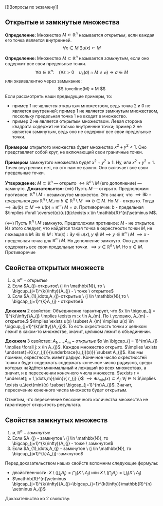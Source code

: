 [[!Вопросы по экзамену]]
## Открытые и замкнутые множества
**Определение:** Множество $M \subset \mathbb{R}^n$ называется *открытым*, если каждая его точка является внутренней.
$$
\forall x \in M \ \exists  u(x) \subset M
$$

**Определение:** Множество $M \subset \mathbb{R}^n$ называется *замкнутым*, если оно содержит все свои предельные точки.
$$
\forall a \in \mathbb{R}^n: \quad \left( \forall \varepsilon > 0 \quad u_\varepsilon(a) \cap M \neq \varnothing \right) \Rightarrow a \in M
$$
или эквивалентно через замыкание:
$$
\overline{M} = M
$$
Если рассмотреть наши предыдущие примеры, то:
- пример 1 не является открытым множеством, ведь точка 2 и 0 не является внутренней; пример 1 не является замкнутым множеством, поскольку предельная точка 1 не входит в множество.
- пример 2 не является открытым множеством. Левая сторона квадрата содержит не только внутренние точки; пример 2 не является замкнутым, ведь оно не содержит все свои предельные точки.

**Примером** открытого множества будет множество $x^{2}+y^{2}<1$. Оно представляет собой круг, не включающий свои граничные точки.

**Примером** замкнутого множества будет $x^{2}+y^{2}\geq 1$. Ну, или $x^{2}+y^{2} = 1$. Точек внутренних нет, но это нам не важно. Оно включает все свои предельные точки.

**Утверждение:** $M \subset \mathbb{R}^n$ — открыто $\Leftrightarrow \mathbb{R}^n \setminus M$ (его дополнение) — замкнуто.
**Доказательство:** $(\implies)$ Пусть $M$ — открыто. Предположим противное: $\mathbb{R}^n \setminus M$ - незамкнутое множество. Это значит, что
$\implies \exists b - предельная \ для \ \mathbb{R}^{n}\setminus M , но \ b \not\in \mathbb{R}^{n}\setminus M$
$\implies b \in M$. Но $M$ - открыто. Тогда
$\implies \exists u(b) \subset M \implies u(b) \cap \mathbb{R}^{n}\setminus M = \emptyset$. Противоречие: $b$ - предельная $\implies \forall \overset{o}{u}(b):\exists x \in \mathbb{R}^{n}\setminus M$.

$(\impliedby)$ Пусть $\mathbb{R}^{n}\setminus M$ замкнуто. Предположим противное: $M$ - не открытое.
Из этого следует, что найдётся такая точка в окрестности точки $M$, не лежащая в $M$: $\exists x \in M : \forall u(x) : \exists y \in u(x), y \not\in M \implies y \in \mathbb{R}^{n}\setminus M$
$\implies x$ - предельная точка для $\mathbb{R}^{n} \setminus M$. Но дополнение замкнуто. Оно должно содержать все свои предельные точки.
$\implies x \in \mathbb{R}^{n} \setminus M$. Но $x \in M$. Противоречие

## Свойства открытых множеств
1. $\emptyset, \mathbb{R}^{n} - открытые$
2. Если $A_{j}-открытое\ (j \in \mathbb{N}), то \ \bigcup_{j=1}^{k(\infty)}A_{j} - \ тоже \ открытое$
3. Если $A_{1},\dots,A_{j}-открытые \ (j \in \mathbb{N}),то \ \bigcap_{j=1}^{k}A_{j} - открытое$

**Докажем** 2 свойство: 
Объединение гарантирует, что $x \in \bigcup_{j = 1}^{k(\infty)}A_{j} \implies \exists m :x \in A_{m}. По \ условию, A_{m} - открытое.$
$\implies \exists u(x) \subset A_{m} \implies u(x) \in \bigcup_{j=1}^{k(\infty)}A_{j}$. То есть окрестность точки $x$ целиком лежит в каком-то множестве, значит, целиком лежит в объединении.

**Докажем** 3 свойство:
$A_{1},\dots,A_{m} - открытые$
$x \in \bigcap_{j = 1}^{m}A_{j} \implies \forall j: x \in A_{j}$. Каждое множество открыто.
$\implies \exists \underset{=K(x,r_{j})}{\underbrace{u_{j}(x)}} \subset A_{j}$. Как мы помним, окрестность имеет радиус. Конечное число окрестностей точки $x$ будет содержать содержать конечное число радиусов, среди которых найдётся минимальный и лежащий во всех множествах, а значит, и в пересечении конечного числа множеств.
$\exists r = \underset{j = 1,\dots,m}{min}\{ r_{j} \}$
$\implies \exists u_\text{min}(x) \subset A_{j}, \forall j \in \mathbb{N}$
$\implies \exists u_\text{min}(x) \subset \bigcap_{j=1}^{m}A_{j}$. Значит, пересечение конечного числа множеств будет открытым.

Отметим, что пересечение бесконечного количества множества не гарантирует открытость результата.

## Свойства замкнутых множеств
1. $\emptyset, \mathbb{R}^{n} - замкнутые$
2. Если $A_{j} - замкнутое \ (j \in \mathbb{N}), то \bigcap_{j=1}^{k(\infty)}A_{j} - тоже \ замкнутое$
3. Если $A_{1},\dots,A_{j} - замкнутое \ (j \in \mathbb{N}), то \bigcup_{j=1}^{k}A_{j}-замкнутое$

Перед доказательством наших свойств вспомним следующие формулы:
- двойственности: $X \setminus\left( \bigcup_j A_{j}\right) = \bigcap_{j}(X \setminus A_{j})$ или $X \setminus\left( \bigcap_{j}A_{j} \right)=\bigcup_{j}(X \setminus A_{j})$
- $\mathbb{R}^{n}\setminus \bigcap_{j=1}^{k(\infty)}A_{j}=\bigcup_{j=1}^{k(\infty)}\mathbb{R}^{n} \setminus A_{j}$

Доказательство ко 2 свойству: 
